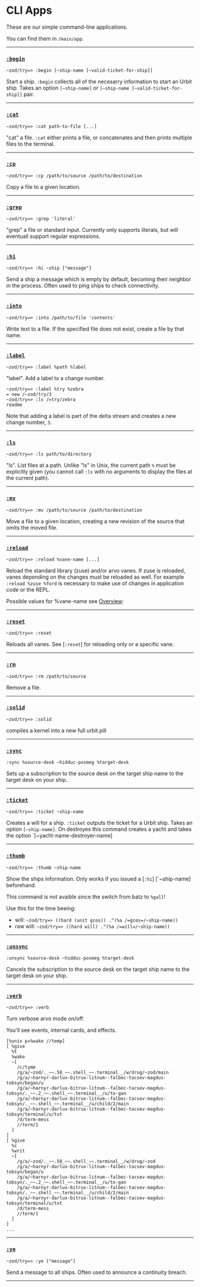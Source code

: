 <div class="short">

# CLI Apps

These are our simple command-line applications. 

You can find them in `/main/app`. 

</div>

---

### [`:begin`](#begin)

`~zod/try=> :begin [~ship-name [~valid-ticket-for-ship]]`

Start a ship. `:begin` collects all of the necesarry information to start an Urbit ship. Takes an option `[~ship-name]` or `[~ship-name [~valid-ticket-for-ship]]` pair.

---

### [`:cat`](#cat)

`~zod/try=> :cat path-to-file [...]`

"cat" a file. `:cat` either prints a file, or concatenates and then prints multiple files to the terminal.

---

### [`:cp`](#cp)

`~zod/try=> :cp /path/to/source /path/to/destination`

Copy a file to a given location.

---

### [`:grep`](#grep)

`~zod/try=> :grep 'literal' `

"grep" a file or standard input. Currently only supports literals, but will eventuall support regular expressions.

----

### [`:hi`](#hi)

`~zod/try=> :hi ~ship ["message"]`

Send a ship a message which is empty by default, becoming their neighbor in the process. Often used to ping ships to check connectivity.

---

### [`:into`](#into)

`~zod/try=> :into /path/to/file 'contents'`

Write text to a file. If the specified file does not exist, create a file by that name.

---

### [`:label`](#label)

`~zod/try=> :label %path %label`

"label". Add a label to a change number.
```
~zod/try=> :label %try %zebra
= new /~zod/try/3
~zod/try=> :ls /=try/zebra
readme
```
Note that adding a label is part of the delta stream and creates a new change number, `3`.

---

### [`:ls`](#ls)

`~zod/try=> :ls path/to/directory`

"ls". List files at a path. Unlike "ls" in Unix, the current path `%` must be explicitly given (you cannot call `:ls` with no arguments to display the files at the current path).

---

### [`:mv`](#mv)

`~zod/try=> :mv /path/to/source /path/to/destination`

Move a file to a given location, creating a new revision of the source that omits the moved file.

---

### [`:reload`](#reload)

`~zod/try=> :reload %vane-name [...]`

Reload the standard library (zuse) and/or arvo vanes. If zuse is reloaded, vanes depending on the changes must be reloaded as well. For example `:reload %zuse %ford` is necessary to make use of changes in application code or the REPL.

Possible values for %vane-name see [Overview](overview.md "overview"):

---

### [`:reset`](#reset)

`~zod/try=> :reset`

Reloads all vanes. See [`:reset`] for reloading only or a specific vane.

---

### [`:rm`](#rm)

`~zod/try=> :rm /path/to/source`

Remove a file.

---

### [`:solid`](#solid)

`~zod/try=> :solid `

compiles a kernel into a new full urbit.pill

---

### [`:sync`](#sync)

`:sync %source-desk ~hidduc-posmeg %target-desk`

Sets up a subscription to the source desk on the target ship name to the target desk on your ship.

---

### [`:ticket`](#ticket)

`~zod/try=> :ticket ~ship-name`

Creates a will for a ship. `:ticket` outputs the ticket for a Urbit ship. Takes an option `[~ship-name]`.
On destroyes this command creates a yacht and takes the option `[~yacht-name-destroyer-name]

---

### [`:thumb`](#thumb)

`~zod/try=> :thumb ~ship-name`

Show the ships information. Only works if you issued a [`:hi`] [`~ship-name] beforehand.

This command is not avaible since the switch from batz to `%gall`!

Use this for the time beeing:
- will:
  `~zod/try=> ((hard (unit gcos)) .^(%a /=gcos=/~ship-name))`
- raw will:
  `~zod/try=> ((hard will) .^(%a /=will=/~ship-name))`

---

### [`:unsync`](#unsync)

`:unsync %source-desk ~hidduc-posmeg %target-desk`

Cancels the subscription to the source desk on the target ship name to the target desk on your ship.


---

### [`:verb`](#verb)

`~zod/try=> :verb`

Turn verbose arvo mode on/off.

You'll see events, internal cards, and effects.

```
[%unix p=%wake //temp]
[ %give
  %t
  %wake
  ~[
    /c/tyme
    /g/a/~zod/._~~.58_~~.shell_~~.terminal__/w/drug/~zod/main
    /g/a/~harnyr-darlux-bitrux-litnum--falbec-tacsev-magdus-tobsyn/began/u
    /g/a/~harnyr-darlux-bitrux-litnum--falbec-tacsev-magdus-tobsyn/._~~.2_~~.shell_~~.terminal__/u/to-gan
    /g/a/~harnyr-darlux-bitrux-litnum--falbec-tacsev-magdus-tobsyn/._~~.shell_~~.terminal__/u/child/2/main
    /g/a/~harnyr-darlux-bitrux-litnum--falbec-tacsev-magdus-tobsyn/terminal/u/txt
    /d/term-mess
    //term/1
  ]
]
[ %give
  %c
  %writ
  ~[
    /g/a/~zod/._~~.58_~~.shell_~~.terminal__/w/drug/~zod
    /g/a/~harnyr-darlux-bitrux-litnum--falbec-tacsev-magdus-tobsyn/began/u
    /g/a/~harnyr-darlux-bitrux-litnum--falbec-tacsev-magdus-tobsyn/._~~.2_~~.shell_~~.terminal__/u/to-gan
    /g/a/~harnyr-darlux-bitrux-litnum--falbec-tacsev-magdus-tobsyn/._~~.shell_~~.terminal__/u/child/2/main
    /g/a/~harnyr-darlux-bitrux-litnum--falbec-tacsev-magdus-tobsyn/terminal/u/txt
    /d/term-mess
    //term/1
  ]
]
...
```

---

### [`:ye`](#ye)

`~zod/try=> :ye ["message"]`

Send a message to all ships. Often used to announce a continuity breach.

---
